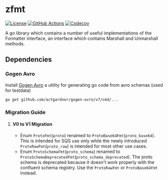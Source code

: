 # zfmt

[![License](https://img.shields.io/github/license/zillow/zfmt)](https://github.com/zillow/zfmt/blob/main/LICENSE)
[![GitHub Actions](https://github.com/zillow/zfmt/actions/workflows/go.yml/badge.svg)](https://github.com/zillow/zfmt/actions/workflows/go.yml)
[![Codecov](https://codecov.io/gh/zillow/zfmt/branch/main/graph/badge.svg?token=STRT8T67YP)](https://codecov.io/gh/zillow/zfmt)


A go library which contains a number of useful implementations of the Formatter interface,
an interface which contains Marshall and Unmarshall methods.

## Dependencies

### Gogen Avro

Install [Gogen Avro](https://github.com/actgardner/gogen-avro) a utility for generating go code from avro schemas (used for testdata)

```
go get github.com/actgardner/gogen-avro/v7/cmd/...
```


### Migration Guide

1. #### V0 to V1 Migration

    * Enum `ProtoFmt`(`proto`) renamed to `ProtoBase64Fmt`(`proto_base64`). This is intended for SQS use only while the newly introduced `ProtoRawFmt`(`proto_raw`) is intended for most other use cases.
    * Enum `ProtoSchemaFmt`(`proto_schema`) renamed to `ProtoSchemaDeprecatedFmt`(`proto_schema_deprecated`). The proto schema is deprecated because it doesn't work properly with the confluent schema registry. Use the `ProtoRawFmt` or `ProtoBase64Fmt` instead.